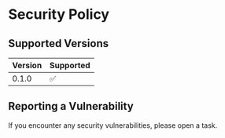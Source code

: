 # Security Policy

## Supported Versions

| Version | Supported          |
| ------- | ------------------ |
| 0.1.0   | :white_check_mark: |


## Reporting a Vulnerability

If you encounter any security vulnerabilities, please open a task.
